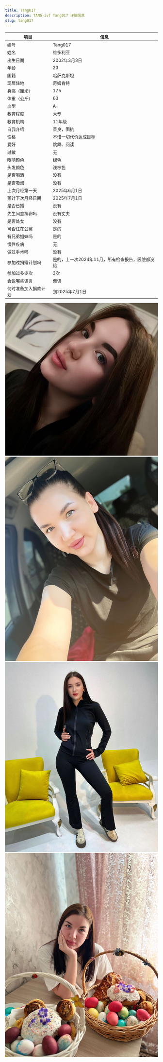 ```yaml
---
title: Tang017
description: TANG-ivf Tang017 详细信息
slug: tang017
---
```


| 项目           | 信息                                                         |
| -------------- | ------------------------------------------------------------ |
| 编号           | Tang017                                                      |
| 姓名           | 维多利亚                                                     |
| 出生日期       | 2002年3月3日                                                 |
| 年龄           | 23                                                           |
| 国籍           | 哈萨克斯坦                                                   |
| 现居住地       | 奇姆肯特                                                     |
| 身高（厘米）   | 175                                                          |
| 体重（公斤）   | 63                                                           |
| 血型           | A+                                                           |
| 教育程度       | 大专                                                         |
| 教育机构       | 11年级                                                       |
| 自我介绍       | 善良，固执                                                   |
| 性格           | 不惜一切代价达成目标                                         |
| 爱好           | 跳舞、阅读                                                   |
| 过敏           | 无                                                           |
| 眼睛颜色       | 绿色                                                         |
| 头发颜色       | 浅棕色                                                       |
| 是否喝酒       | 没有                                                         |
| 是否吸烟       | 没有                                                         |
| 上次月经第一天 | 2025年6月1日                                                 |
| 预计下次月经日期 | 2025年7月1日                                                |
| 是否已婚       | 没有                                                         |
| 先生同意捐卵吗 | 没有丈夫                                                     |
| 是否处女       | 没有                                                         |
| 可否住在公寓   | 是的                                                         |
| 有兄弟姐妹吗   | 是的                                                         |
| 慢性疾病       | 无                                                           |
| 做过手术吗     | 没有                                                         |
| 参加过捐赠计划吗 | 是的，上一次2024年11月，所有检查报告，医院都没给            |
| 参加过多少次   | 2次                                                          |
| 会说哪些语言   | 俄语                                                         |
| 何时准备加入捐款计划 | 到2025年7月1日                                          |

![](media/Tang017-1.jpg)
![](media/Tang017-2.jpg)
![](media/Tang017-3.jpg)
![](media/Tang017-4.jpg)